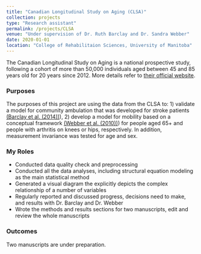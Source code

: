 ```yaml
---
title: "Canadian Longitudinal Study on Aging (CLSA)"
collection: projects
type: "Research assistant"
permalink: /projects/CLSA
venue: "Under supervision of Dr. Ruth Barclay and Dr. Sandra Webber"
date: 2020-01-01
location: "College of Rehabilitaion Sciences, University of Manitoba"
---
```


The Canadian Longitudinal Study on Aging is a national prospective study, following a cohort of more than 50,000 individuals aged between 45 and 85 years old for 20 years since 2012. More details refer to [their official website](https://www.clsa-elcv.ca/).

### Purposes ###
The purposes of this project are using the data from the CLSA to: 1) validate a model for community ambulation that was developed for stroke patients [(Barclay et al. (2014))](https://journals.sagepub.com/doi/abs/10.1177/0269215514546769)), 2) develop a model for mobility based on a conceptual framework [(Webber et al. (2010))](https://pubmed.ncbi.nlm.nih.gov/20145017/)) for people aged 65+ and people with arthritis on knees or hips, respectively. In addition, measurement invariance was tested for age and sex.

### My Roles ###
* Conducted data quality check and preprocessing
* Conducted all the data analyses, including structural equation modeling as the main statistical method
* Generated a visual diagram the explicitly depicts the complex relationship of a number of variables 
* Regularly reported and discussed progress, decisions need to make, and results with Dr. Barclay and Dr. Webber
* Wrote the methods and results sections for two manuscripts, edit and review the whole manuscripts

### Outcomes ###
Two manuscripts are under preparation.

